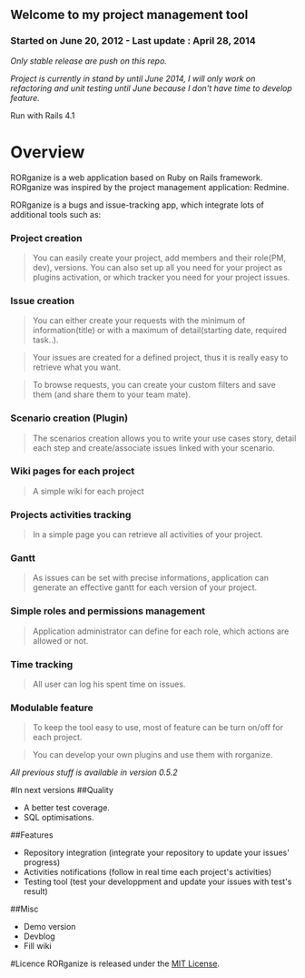## Welcome to my project management tool
### Started on June 20, 2012 - Last update : April 28, 2014
_Only stable release are push on this repo._

_Project is currently in stand by until June 2014, I will only work on refactoring and unit testing until June because I don't have time to develop feature._

Run with Rails 4.1

# Overview

RORganize is a web application based on Ruby on Rails framework.
RORganize was inspired by the project management application: Redmine.

RORganize is a bugs and issue-tracking app, which integrate lots of additional tools such as:

### Project creation
>You can easily create your project, add members and their role(PM, dev), versions. You can also set up all you need for your project as plugins activation, or which tracker you need for your project issues.
	
### Issue creation
>You can either create your requests with the minimum of information(title) or with a maximum of detail(starting date, required task..).

>Your issues are created for a defined project, thus it is really easy to retrieve what you want. 

>To browse requests, you can create your custom filters and save them (and share them to your team mate).
	
### Scenario creation (Plugin)
>The scenarios creation allows you to write your use cases story, detail each step and create/associate issues linked with your scenario. 
	
### Wiki pages for each project
>A simple wiki for each project
	
### Projects activities tracking
>In a simple page you can retrieve all activities of your project. 
	
### Gantt
>As issues can be set with precise informations, application can generate an effective gantt for each version of your project.
	
### Simple roles and permissions management 
>Application administrator can define for each role, which actions are allowed or not.
	
### Time tracking 
>All user can log his spent time on issues.

### Modulable feature
>To keep the tool easy to use, most of feature can be turn on/off for each project.

>You can develop your own plugins and use them with rorganize.
	
_All previous stuff is available in version 0.5.2_	
	
#In next versions
##Quality
* A better test coverage.
* SQL optimisations.

##Features
* Repository integration (integrate your repository to update your issues' progress)
* Activities notifications (follow in real time each project's activities)
* Testing tool (test your developpment and update your issues with test's result)

##Misc
* Demo version
* Devblog
* Fill wiki

#Licence
RORganize is released under the [MIT License](http://www.opensource.org/licenses/MIT).
